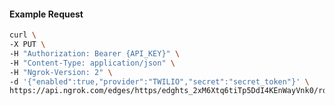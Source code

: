 <!-- Code generated for API Clients. DO NOT EDIT. -->

#### Example Request

```bash
curl \
-X PUT \
-H "Authorization: Bearer {API_KEY}" \
-H "Content-Type: application/json" \
-H "Ngrok-Version: 2" \
-d '{"enabled":true,"provider":"TWILIO","secret":"secret_token"}' \
https://api.ngrok.com/edges/https/edghts_2xM6Xtq6tiTp5DdI4KEnWayVnk0/routes/edghtsrt_2xM6XnuEh80Wo91UbT5Mx0wVXLf/webhook_verification
```
